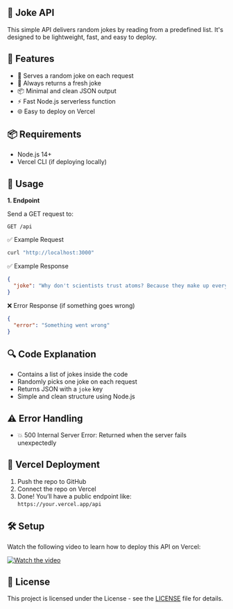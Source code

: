 ## 🤣 Joke API

This simple API delivers random jokes by reading from a predefined list. It's designed to be lightweight, fast, and easy to deploy.

## 🚀 Features

- 🎯 Serves a random joke on each request
- 🔁 Always returns a fresh joke
- 📦 Minimal and clean JSON output
- ⚡ Fast Node.js serverless function
- 🌐 Easy to deploy on Vercel

## 📦 Requirements

- Node.js 14+
- Vercel CLI (if deploying locally)

## 📡 Usage

**1. Endpoint**

Send a GET request to:

```
GET /api
```

✅ Example Request

```bash
curl "http://localhost:3000"
```

✅ Example Response

```json
{
  "joke": "Why don't scientists trust atoms? Because they make up everything!"
}
```

❌ Error Response (if something goes wrong)

```json
{
  "error": "Something went wrong"
}
```

## 🔍 Code Explanation

- Contains a list of jokes inside the code
- Randomly picks one joke on each request
- Returns JSON with a `joke` key
- Simple and clean structure using Node.js

## ⚠️ Error Handling

- 💥 500 Internal Server Error: Returned when the server fails unexpectedly

## 🚀 Vercel Deployment

1. Push the repo to GitHub
2. Connect the repo on Vercel
3. Done! You’ll have a public endpoint like:  
   `https://your.vercel.app/api`

## 🛠️ Setup

Watch the following video to learn how to deploy this API on Vercel:

[![Watch the video](https://img.youtube.com/vi/BWS8Lve3wKY/hqdefault.jpg)](https://youtu.be/BWS8Lve3wKY)

## 📄 License

This project is licensed under the License - see the [LICENSE](https://github.com/NotFlexCoder/joke-api/blob/main/LICENSE) file for details.
